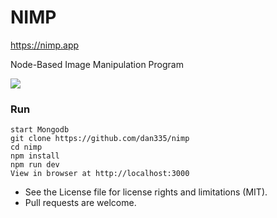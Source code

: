 # NIMP

https://nimp.app

Node-Based Image Manipulation Program

![](https://nimp.app/static/screenshots/screenshot03.JPG)

### Run
```
start Mongodb
git clone https://github.com/dan335/nimp
cd nimp
npm install
npm run dev
View in browser at http://localhost:3000
```

* See the License file for license rights and limitations (MIT).
* Pull requests are welcome.

